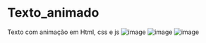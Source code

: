 # Texto_animado
Texto com animação em Html, css e js
![image](https://user-images.githubusercontent.com/99293275/160887125-9113e26c-5e91-4c07-bbd7-080067b11eec.png)
![image](https://user-images.githubusercontent.com/99293275/160887207-bb42f002-fa54-4d55-b33b-146e0c70f981.png)
![image](https://user-images.githubusercontent.com/99293275/160887380-fbf642eb-0ff1-4b86-84d7-ab486387400b.png)
